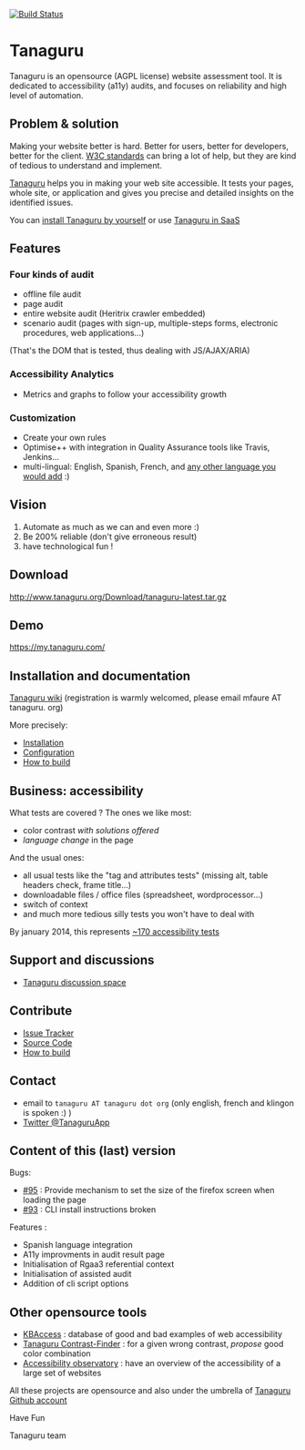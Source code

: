 [![Build Status](https://travis-ci.org/Tanaguru/Tanaguru.svg?branch=develop)](https://travis-ci.org/Tanaguru/Tanaguru) 

# Tanaguru

Tanaguru is an opensource (AGPL license) website assessment tool. It is dedicated to accessibility (a11y) audits, and focuses on reliability and high level of automation.

## Problem & solution

Making your website better is hard. Better for users, better for developers,
better for the client. [W3C standards](http://www.w3.org/TR/) can bring a lot of
 help, but they are kind of tedious to understand and implement.

[Tanaguru](http://www.tanaguru.com/) helps you in making your web site 
accessible. It tests your pages, whole site,  or application and gives you 
precise and detailed insights on the identified issues.

You can [install Tanaguru by yourself](http://www.tanaguru.org/en/content/ubuntu-prerequisites-tanaguru-3x) or use 
[Tanaguru in SaaS](https://my.tanaguru.com/)

## Features

### Four kinds of audit

* offline file audit
* page audit
* entire website audit (Heritrix crawler embedded)
* scenario audit (pages with sign-up, multiple-steps forms, electronic procedures, web applications...)

(That's the DOM that is tested, thus dealing with JS/AJAX/ARIA)

### Accessibility Analytics

 * Metrics and graphs to follow your accessibility growth

### Customization

* Create your own rules
* Optimise++ with integration in Quality Assurance tools like Travis, Jenkins...
* multi-lingual: English, Spanish, French, and [any other language you would add](https://crowdin.com/project/tanaguru) :)

## Vision

1. Automate as much as we can and even more :)
2. Be 200% reliable (don't give erroneous result)
3. have technological fun !

## Download

http://www.tanaguru.org/Download/tanaguru-latest.tar.gz

## Demo

https://my.tanaguru.com/

## Installation and documentation

[Tanaguru wiki](http://www.tanaguru.org) (registration is warmly welcomed, please email mfaure AT tanaguru. org)

More precisely:

* [Installation](http://www.tanaguru.org/en/content/tanaguru-3x)
* [Configuration](http://www.tanaguru.org/en/content/configuration)
* [How to build](http://www.tanaguru.org/en/content/how-build)

## Business: accessibility

What tests are covered ? The ones we like most:

* color contrast *with solutions offered*
* *language change* in the page

And the usual ones:

* all usual tests like the "tag and attributes tests" (missing alt, table headers check, frame title...)
* downloadable files / office files (spreadsheet, wordprocessor...)
* switch of context
* and much more tedious silly tests you won't have to deal with

By january 2014, this represents [~170 accessibility tests](http://www.tanaguru.org/en/content/accessiweb-22-coverage)

## Support and discussions

* [Tanaguru discussion space](http://discuss.tanaguru.org) 

## Contribute

- [Issue Tracker](https://github.com/Tanaguru/Tanaguru/issues)
- [Source Code](https://github.com/Tanaguru/Tanaguru)
- [How to build](http://www.tanaguru.org/en/content/how-build)

## Contact 

* email to `tanaguru AT tanaguru dot org` (only english, french and klingon is spoken :) ) 
* [Twitter @TanaguruApp](https://twitter.com/tanaguruapp)

## Content of this (last) version

Bugs:

- [#95](https://github.com/Tanaguru/Tanaguru/issues/95) : Provide mechanism to set the size of the firefox screen when loading the page
- [#93](https://github.com/Tanaguru/Tanaguru/issues/93) : CLI install instructions broken


Features :

- Spanish language integration
- A11y improvments in audit result page
- Initialisation of Rgaa3 referential context
- Initialisation of assisted audit
- Addition of cli script options

## Other opensource tools

* [KBAccess](http://www.kbaccess.org/) : database of good and bad examples of web accessibility
* [Tanaguru Contrast-Finder](http://contrast-finder.tanaguru.com/) : for a given wrong contrast, *propose* good color combination
* [Accessibility observatory](http://observatoire-accessibilite.org/) : have an overview of the accessibility of a large set of websites
 
All these projects are opensource and also under the umbrella of [Tanaguru Github account](https://github.com/Tanaguru)

Have Fun

Tanaguru team
